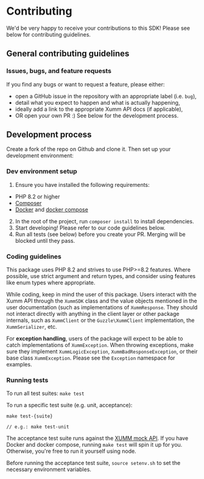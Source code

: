 # Contributing

We'd be very happy to receive your contributions to this SDK! Please see below for contributing guidelines.

## General contributing guidelines

### Issues, bugs, and feature requests
If you find any bugs or want to request a feature, please either:
- open a GitHub issue in the repository with an appropriate label (i.e. `bug`),
- detail what you expect to happen and what is actually happening,
- ideally add a link to the appropriate Xumm API docs (if applicable),
- OR open your own PR :) See below for the development process. 

## Development process
Create a fork of the repo on Github and clone it. Then set up your development
environment:

### Dev environment setup
1. Ensure you have installed the following requirements: 
- PHP 8.2 or higher
- [Composer](https://getcomposer.org/)
- [Docker](https://docs.docker.com/get-docker/) and [docker compose](https://docs.docker.com/compose/install/)
2. In the root of the project, run `composer install` to install dependencies.
3. Start developing! Please refer to our code guidelines below.
4. Run all tests (see below) before you create your PR. Merging will be blocked until they pass.

### Coding guidelines
This package uses PHP 8.2 and strives to use PHP>=8.2 features. Where possible, use strict
argument and return types, and consider using features like enum types where appropriate.

While coding, keep in mind the user of this package. Users interact with the Xumm API through
the `XummSDK` class and the value objects mentioned in the user documentation (such as implementations
of `XummResponse`. They should not interact directly with anything in the client layer or other package
internals, such as `XummClient` or the `Guzzle\XummClient` implementation, the `XummSerializer`, etc.

For **exception handling**, users of the package will expect to be able to catch implementations of
`XummException`. When throwing exceptions, make sure they implement `XummLogicException`, `XummBadResponseException`,
or their base class `XummException`. Please see the `Exception` namespace for examples.

### Running tests
To run all test suites:
`make test`

To run a specific test suite (e.g. unit, acceptance):
```angular2html
make test-{suite}

// e.g.: make test-unit
```

The acceptance test suite runs against the
[XUMM mock API](https://github.com/paulinevos/xumm-mock-api). If you have Docker and docker compose, running `make test`
will spin it up for you. Otherwise, you're free to run it yourself using node. 

Before running the acceptance test suite, `source setenv.sh` to set the necessary environment variables.


